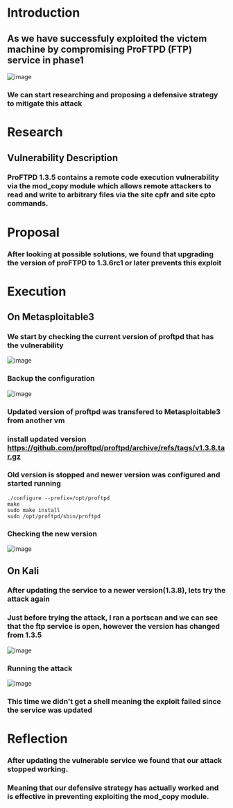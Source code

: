 # Introduction
## As we have successfuly exploited the victem machine by compromising ProFTPD (FTP) service in phase1
![image](https://github.com/user-attachments/assets/2e05644a-4c37-44b0-b07c-0664e4051ea0)
### We can start researching and proposing a defensive strategy to mitigate this attack
# Research
## Vulnerability Description
### ProFTPD 1.3.5 contains a remote code execution vulnerability via the mod_copy module which allows remote attackers to read and write to arbitrary files via the site cpfr and site cpto commands.
# Proposal
### After looking at possible solutions, we found that upgrading the version of proFTPD to 1.3.6rc1 or later prevents this exploit
# Execution
## On Metasploitable3
### We start by checking the current version of proftpd that has the vulnerability
![image](https://github.com/user-attachments/assets/5f8f79dc-ab62-4df0-b409-06143e633184)
### Backup the configuration
![image](https://github.com/user-attachments/assets/429205ef-5376-47a7-8706-2ff08ca628ac)
### Updated version of proftpd was transfered to Metasploitable3 from another vm
### install updated version https://github.com/proftpd/proftpd/archive/refs/tags/v1.3.8.tar.gz
### Old version is stopped and newer version was configured and started running
```
./configure --prefix=/opt/proftpd
make
sudo make install
sudo /opt/proftpd/sbin/proftpd
```
### Checking the new version
![image](https://github.com/user-attachments/assets/3e15a056-a7bf-4069-b8c3-3a8431b79394)
## On Kali
### After updating the service to a newer version(1.3.8), lets try the attack again
### Just before trying the attack, I ran a portscan and we can see that the ftp service is open, however the version has changed from 1.3.5
![image](https://github.com/user-attachments/assets/557b572f-ee63-467e-a0a9-74940bd1efd4)
### Running the attack
![image](https://github.com/user-attachments/assets/24bf195c-989b-4727-a41c-0a2818dc551f)
### This time we didn't get a shell meaning the exploit failed since the service was updated
# Reflection
### After updating the vulnerable service we found that our attack stopped working.
### Meaning that our defensive strategy has actually worked and is effective in preventing exploiting the mod_copy module.
